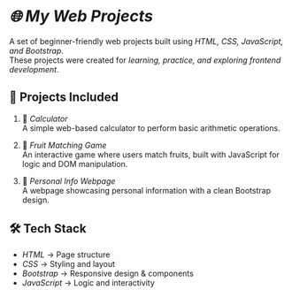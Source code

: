# *🌐 My Web Projects*

A set of beginner-friendly web projects built using *HTML, CSS, JavaScript, and Bootstrap*.  
These projects were created for *learning, practice, and exploring frontend development*.

## 📌 Projects Included

1. 🧮 *Calculator*  
   A simple web-based calculator to perform basic arithmetic operations.

2. 🍎 *Fruit Matching Game*  
   An interactive game where users match fruits, built with JavaScript for logic and DOM manipulation.

3. 👤 *Personal Info Webpage*  
   A  webpage showcasing personal information with a clean Bootstrap design.


## 🛠 Tech Stack
- *HTML* → Page structure  
- *CSS* → Styling and layout  
- *Bootstrap* → Responsive design & components  
- *JavaScript* → Logic and interactivity  

